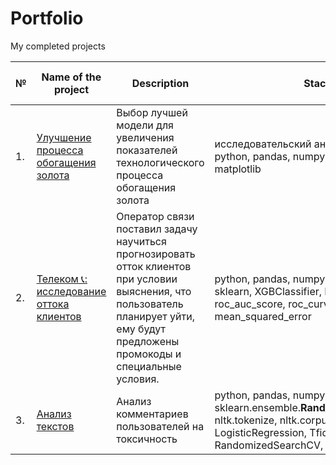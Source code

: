 # Portfolio

My completed projects

| №   | Name of the project    |      Description                                   |         Stack                  | Direction and areas of activity                                |
| --- | ---------------------- | -------------------------------------------------- | ------------------------------ | -------------------------------------------------------------- |
| 1.  | [Улучшение процесса обогащения золота](https://github.com/KovalevMV/Portfolio/tree/main/Gold%20Recovery) | Выбор лучшей модели для увеличения <br/>показателей технологического процесса <br/>обогащения золота | исследовательский анализ данных, python, pandas, numpy, scipy, sklearn, matplotlib  |  Машинное обучение (DA, DS)    |
| 2.  | [Телеком 📞: исследование оттока клиентов](https://github.com/KovalevMV/Portfolio/tree/main/Telecom) | Оператор связи поставил задачу научиться прогнозировать отток клиентов при условии выяснения, что пользователь планирует уйти, ему будут предложены промокоды и специальные условия.| python, pandas, numpy, OneHotEncoder, sklearn, XGBClassifier, LGBMClassifier, roc_auc_score, roc_curve, mean_squared_error |  Машинное обучение (DA, DS)   |
| 3.  | [Анализ текстов](https://github.com/KovalevMV/Portfolio/blob/main/Text_analysis/README.md) | Анализ комментариев пользователей на токсичность  | python, pandas, numpy, nltk.stem, sklearn.ensemble.**RandomForestClassifier**, nltk.tokenize, nltk.corpus, LogisticRegression, TfidfVectorizer, RandomizedSearchCV, f1_score | Машинное обучение (DA, DS) |

